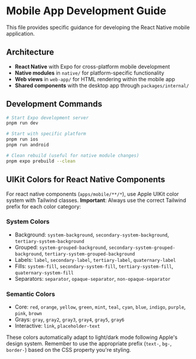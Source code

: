 # Mobile App Development Guide

This file provides specific guidance for developing the React Native mobile application.

## Architecture

- **React Native** with Expo for cross-platform mobile development
- **Native modules** in `native/` for platform-specific functionality
- **Web views** in `web-app/` for HTML rendering within the mobile app
- **Shared components** with the desktop app through `packages/internal/`

## Development Commands

```bash
# Start Expo development server
pnpm run dev

# Start with specific platform
pnpm run ios
pnpm run android

# Clean rebuild (useful for native module changes)
pnpm expo prebuild --clean
```

## UIKit Colors for React Native Components

For react native components (`apps/mobile/**/*`), use Apple UIKit color system with Tailwind classes. **Important**: Always use the correct Tailwind prefix for each color category:

### System Colors

- Background: `system-background`, `secondary-system-background`, `tertiary-system-background`
- Grouped: `system-grouped-background`, `secondary-system-grouped-background`, `tertiary-system-grouped-background`
- Labels: `label`, `secondary-label`, `tertiary-label`, `quaternary-label`
- Fills: `system-fill`, `secondary-system-fill`, `tertiary-system-fill`, `quaternary-system-fill`
- Separators: `separator`, `opaque-separator`, `non-opaque-separator`

### Semantic Colors

- Core: `red`, `orange`, `yellow`, `green`, `mint`, `teal`, `cyan`, `blue`, `indigo`, `purple`, `pink`, `brown`
- Grays: `gray`, `gray2`, `gray3`, `gray4`, `gray5`, `gray6`
- Interactive: `link`, `placeholder-text`

These colors automatically adapt to light/dark mode following Apple's design system. Remember to use the appropriate prefix (`text-`, `bg-`, `border-`) based on the CSS property you're styling.
